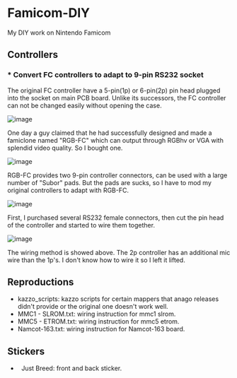 # Famicom-DIY

My DIY work on Nintendo Famicom

## Controllers

### *   Convert FC controllers to adapt to 9-pin RS232 socket
The original FC controller have a 5-pin(1p) or 6-pin(2p) pin head plugged into the socket on main PCB board. Unlike its successors, the FC controller can not be changed easily without opening the case.

![image](https://github.com/maximaas/Famicom-DIY/blob/master/pad/9pin_mod/01.jpg)

One day a guy claimed that he had successfully designed and made a famiclone named "RGB-FC" which can output through RGBhv or VGA with splendid video quality. So I bought one.

![image](https://github.com/maximaas/Famicom-DIY/blob/master/pad/9pin_mod/02.jpg)

RGB-FC provides two 9-pin controller connectors, can be used with a large number of "Subor" pads. But the pads are sucks, so I have to mod my original controllers to adapt with RGB-FC. 

![image](https://github.com/maximaas/Famicom-DIY/blob/master/pad/9pin_mod/03.jpg)

First, I purchased several RS232 female connectors, then cut the pin head of the controller and started to wire them together.

![image](https://github.com/maximaas/Famicom-DIY/blob/master/pad/9pin_mod/04.jpg)

The wiring method is showed above. The 2p controller has an additional mic wire than the 1p's. I don't know how to wire it so I left it lifted.

## Reproductions

*   kazzo_scripts: kazzo scripts for certain mappers that anago releases didn't provide or the original one doesn't work well.
*   MMC1 - SLROM.txt: wiring instruction for mmc1 slrom.
*   MMC5 - ETROM.txt: wiring instruction for mmc5 etrom.
*   Namcot-163.txt: wiring instruction for Namcot-163 board.

## Stickers

*   Just Breed: front and back sticker.

